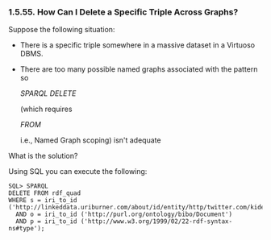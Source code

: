 <div>

<div>

<div>

<div>

### 1.5.55. How Can I Delete a Specific Triple Across Graphs?

</div>

</div>

</div>

Suppose the following situation:

<div>

- There is a specific triple somewhere in a massive dataset in a
  Virtuoso DBMS.

- There are too many possible named graphs associated with the pattern
  so

  <span class="emphasis">*SPARQL DELETE*</span>

  (which requires

  <span class="emphasis">*FROM*</span>

  i.e., Named Graph scoping) isn't adequate

</div>

What is the solution?

Using SQL you can execute the following:

``` programlisting
SQL> SPARQL
DELETE FROM rdf_quad
WHERE s = iri_to_id ('http://linkeddata.uriburner.com/about/id/entity/http/twitter.com/kidehen')
  AND o = iri_to_id ('http://purl.org/ontology/bibo/Document')
  AND p = iri_to_id ('http://www.w3.org/1999/02/22-rdf-syntax-ns#type');
```

</div>
